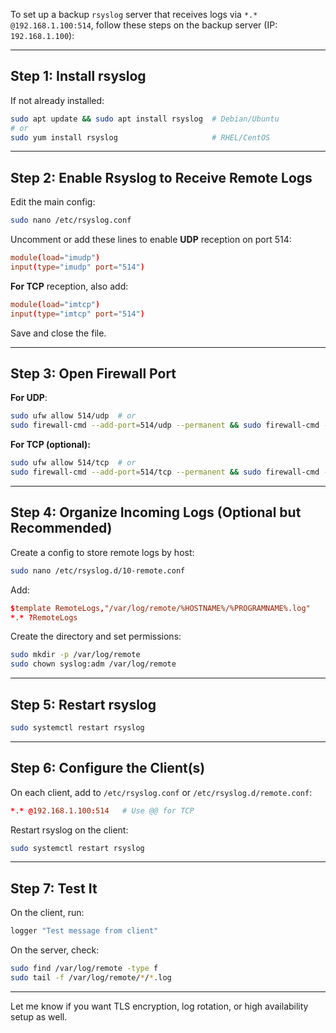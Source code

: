 To set up a backup `rsyslog` server that receives logs via `*.*    @192.168.1.100:514`, follow these steps on the backup server (IP: `192.168.1.100`):

---

## **Step 1: Install rsyslog**

If not already installed:

```bash
sudo apt update && sudo apt install rsyslog  # Debian/Ubuntu
# or
sudo yum install rsyslog                     # RHEL/CentOS
```

---

## **Step 2: Enable Rsyslog to Receive Remote Logs**

Edit the main config:

```bash
sudo nano /etc/rsyslog.conf
```

Uncomment or add these lines to enable **UDP** reception on port 514:

```conf
module(load="imudp")
input(type="imudp" port="514")
```

**For TCP** reception, also add:

```conf
module(load="imtcp")
input(type="imtcp" port="514")
```

Save and close the file.

---

## **Step 3: Open Firewall Port**

**For UDP**:

```bash
sudo ufw allow 514/udp  # or
sudo firewall-cmd --add-port=514/udp --permanent && sudo firewall-cmd --reload
```

**For TCP (optional):**

```bash
sudo ufw allow 514/tcp  # or
sudo firewall-cmd --add-port=514/tcp --permanent && sudo firewall-cmd --reload
```

---

## **Step 4: Organize Incoming Logs (Optional but Recommended)**

Create a config to store remote logs by host:

```bash
sudo nano /etc/rsyslog.d/10-remote.conf
```

Add:

```conf
$template RemoteLogs,"/var/log/remote/%HOSTNAME%/%PROGRAMNAME%.log"
*.* ?RemoteLogs
```

Create the directory and set permissions:

```bash
sudo mkdir -p /var/log/remote
sudo chown syslog:adm /var/log/remote
```

---

## **Step 5: Restart rsyslog**

```bash
sudo systemctl restart rsyslog
```

---

## **Step 6: Configure the Client(s)**

On each client, add to `/etc/rsyslog.conf` or `/etc/rsyslog.d/remote.conf`:

```conf
*.* @192.168.1.100:514   # Use @@ for TCP
```

Restart rsyslog on the client:

```bash
sudo systemctl restart rsyslog
```

---

## **Step 7: Test It**

On the client, run:

```bash
logger "Test message from client"
```

On the server, check:

```bash
sudo find /var/log/remote -type f
sudo tail -f /var/log/remote/*/*.log
```

---

Let me know if you want TLS encryption, log rotation, or high availability setup as well.
